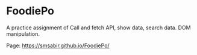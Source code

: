 # FoodiePo
A practice assignment of Call and fetch API, show data, search data.
DOM manipulation.

Page: https://smsabir.github.io/FoodiePo/